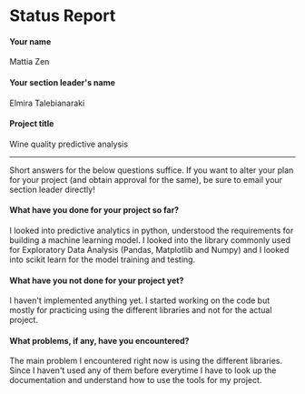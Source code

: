 # Status Report

#### Your name
Mattia Zen

#### Your section leader's name
Elmira Talebianaraki

#### Project title
Wine quality predictive analysis 

***

Short answers for the below questions suffice. If you want to alter your plan for your project (and obtain approval for the same), be sure to email your section leader directly!

#### What have you done for your project so far?
I looked into predictive analytics in python, understood the requirements for building a machine learning model. I looked into the library commonly used for Exploratory 
Data Analysis (Pandas, Matplotlib and Numpy) and I looked into scikit learn for the model training and testing.

#### What have you not done for your project yet?
I haven't implemented anything yet. I started working on the code but mostly for practicing using the different libraries and not for the actual project.

#### What problems, if any, have you encountered?
The main problem I encountered right now is using the different libraries. Since I haven't used any of them before everytime I have to look up the documentation and understand how to use the tools for my project. 